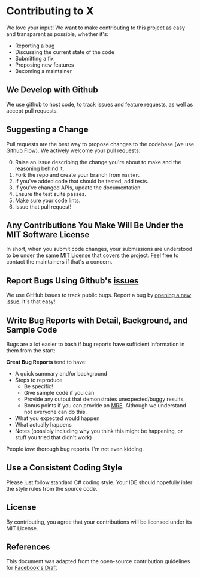 # Contributing to X

We love your input! We want to make contributing to this project as easy and transparent as possible, whether it's:

- Reporting a bug
- Discussing the current state of the code
- Submitting a fix
- Proposing new features
- Becoming a maintainer

## We Develop with Github

We use github to host code, to track issues and feature requests, as well as accept pull requests.

## Suggesting a Change

Pull requests are the best way to propose changes to the codebase (we use [Github Flow](https://docs.github.com/en/get-started/quickstart/github-flow)). We actively welcome your pull requests:

0. Raise an issue describing the change you're about to make and the reasoning behind it.
1. Fork the repo and create your branch from `master`.
2. If you've added code that should be tested, add tests.
3. If you've changed APIs, update the documentation.
4. Ensure the test suite passes.
5. Make sure your code lints.
6. Issue that pull request!

## Any Contributions You Make Will Be Under the MIT Software License

In short, when you submit code changes, your submissions are understood to be under the same [MIT License](http://choosealicense.com/licenses/mit/) that covers the project. Feel free to contact the maintainers if that's a concern.

## Report Bugs Using Github's [issues](https://github.com/hughesjs/dotnet-6-ci-cd-template/issues)

We use GitHub issues to track public bugs. Report a bug by [opening a new issue](https://github.com/hughesjs/dotnet-6-ci-cd-template/issues/new); it's that easy!

## Write Bug Reports with Detail, Background, and Sample Code

Bugs are a lot easier to bash if bug reports have sufficient information in them from the start:

**Great Bug Reports** tend to have:

- A quick summary and/or background
- Steps to reproduce
    - Be specific!
    - Give sample code if you can
    - Provide any output that demonstrates unexpected/buggy results.
    - Bonus points if you can provide an [MRE](https://stackoverflow.com/help/minimal-reproducible-example). Although we understand not everyone can do this.
- What you expected would happen
- What actually happens
- Notes (possibly including why you think this might be happening, or stuff you tried that didn't work)

People *love* thorough bug reports. I'm not even kidding.

## Use a Consistent Coding Style

Please just follow standard C# coding style. Your IDE should hopefully infer the style rules from the source code.

## License

By contributing, you agree that your contributions will be licensed under its MIT License.

## References

This document was adapted from the open-source contribution guidelines for [Facebook's Draft](https://github.com/facebook/draft-js/blob/a9316a723f9e918afde44dea68b5f9f39b7d9b00/CONTRIBUTING.md)